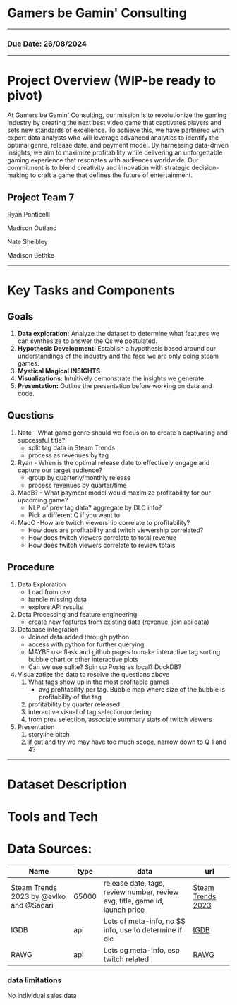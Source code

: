 # Gamers be Gamin' Consulting
---

### Due Date: 26/08/2024
---
# Project Overview (WIP-be ready to pivot)
At Gamers be Gamin' Consulting, our mission is to revolutionize the gaming industry by creating the next best video game that captivates players and sets new standards of excellence. To achieve this, we have partnered with expert data analysts who will leverage advanced analytics to identify the optimal genre, release date, and payment model. By harnessing data-driven insights, we aim to maximize profitability while delivering an unforgettable gaming experience that resonates with audiences worldwide. Our commitment is to blend creativity and innovation with strategic decision-making to craft a game that defines the future of entertainment.

## Project Team 7

Ryan Ponticelli

Madison Outland

Nate Sheibley

Madison Bethke

---
# Key Tasks and Components

## Goals
1. **Data exploration:** Analyze the dataset to determine what features we can synthesize to answer the Qs we postulated. 
2. **Hypothesis Development:** Establish a hypothesis based around our understandings of the industry and the face we are only doing steam games.
3. **Mystical Magical INSIGHTS** 
4. **Visualizations:** Intuitively demonstrate the insights we generate.
5. **Presentation:** Outline the presentation before working on data and code. 

## Questions
1. Nate - What game genre should we focus on to create a captivating and successful title?
	* split tag data in Steam Trends
	* process as revenues by tag
2. Ryan - When is the optimal release date to effectively engage and capture our target audience?
	* group by quarterly/monthly release
	* process revenues by quarter/time
3. MadB? - What payment model would maximize profitability for our upcoming game?
	* NLP of prev tag data? aggregate by DLC info?
	* Pick a different Q if you want to
4. MadO -How are twitch viewership correlate to profitability?
	* How does are profitability and twitch viewership correlated?
	* How does twitch viewers correlate to total revenue
	* How does twitch viewers correlate to review totals

## Procedure
1. Data Exploration
	* Load from csv
	* handle missing data
	* explore API results
2. Data Processing and feature engineering
 	* create new features from existing data (revenue, join api data)
3. Database integration
	* Joined data added through python
	* access with python for further querying 
	* MAYBE use flask and github pages to make interactive tag sorting bubble chart or other interactive plots
	* Can we use sqlite? Spin up Postgres local? DuckDB? 
4. Visualzatize the data to resolve the questions above
	1. What tags show up in the most profitable games 
		* avg profitability per tag. Bubble map where size of the bubble is profitability of the tag
	2. profitability by quarter released
	3. interactive visual of tag selection/ordering
	4. from prev selection, associate summary stats of twitch viewers
5. Presentation
	1. storyline pitch
	2. if cut and try we may have too much scope, narrow down to Q 1 and 4?
	

---

# Dataset Description


# Tools and Tech


# Data Sources:

Name| type| data| url
---|---|---|---
Steam Trends 2023 by @evlko and @Sadari|65000|release date, tags, review number, review avg, title, game id, launch price|[Steam Trends 2023](https://docs.google.com/spreadsheets/d/1D5MErWbFJ2Gsde9QxJ_HNMltKfF6fHCYdv4OQpXdnZ4/edit?gid=1714749788#gid=1714749788)
IGDB|api|Lots of meta-info, no $$ info, use to determine if dlc|[IGDB](https://api-docs.igdb.com/#website)
RAWG|api| Lots og meta-info, esp twitch related | [RAWG](https://api.rawg.io/docs/#operation/games_additions_list)

### data limitations
No individual sales data
